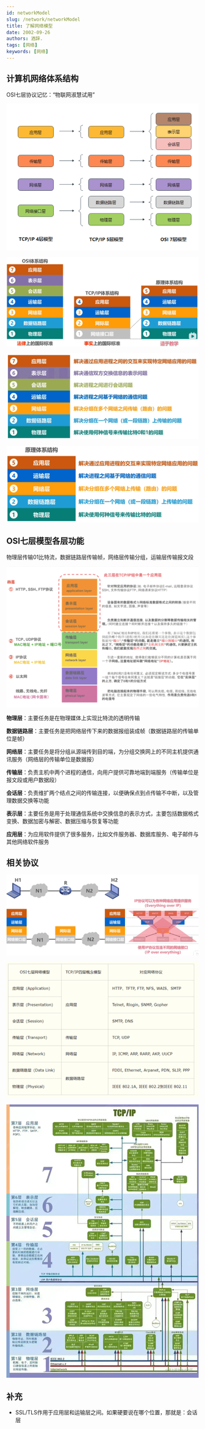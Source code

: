```yaml
---
id: networkModel
slug: /network/networkModel
title: 了解网络模型
date: 2002-09-26
authors: 酒辞.
tags: [网络]
keywords: [网络]
---
```


## 计算机网络体系结构

OSI七层协议记忆：“物联网淑慧试用”

![image-20230811164918551](了解网络模型.assets/image-20230811164918551.png)

![image-20230811150227253](了解网络模型.assets/image-20230811150227253.png)

![image-20230811150238089](了解网络模型.assets/image-20230811150238089.png)

![image-20230811150306418](了解网络模型.assets/image-20230811150306418.png)



## OSI七层模型各层功能

物理层传输01比特流，数据链路层传输帧，网络层传输分组，运输层传输报文段

![image-20230811163716304](了解网络模型.assets/image-20230811163716304.png)



**物理层**：主要任务是在物理媒体上实现比特流的透明传输

**数据链路层**：主要任务是把网络层传下来的数据报组装成帧（数据链路层的传输单位是帧）

**网络层**：主要任务是将分组从源端传到目的端，为分组交换网上的不同主机提供通讯服务（网络层的传输单位是数据报）

**传输层**：负责主机中两个进程的通信，向用户提供可靠地端到端服务（传输单位是报文段或用户数据段）

**会话层**：负责维扩两个结点之间的传输连接，以便确保点到点传输不中断，以及管理数据交换等功能

**表示层**：主要任务是用于处理通信系统中交换信息的表示方式，主要包括数据格式变换、数据加密与解密、数据压缩与恢复等功能

**应用层**：为应用软件提供了很多服务，比如文件服务器、数据库服务、电子邮件与其他网络软件服务





## 相关协议

![image-20230811150256201](了解网络模型.assets/image-20230811150256201.png)

![image-20230811165208635](了解网络模型.assets/image-20230811165208635.png)

![image-20230811165208635](了解网络模型.assets/image-20230811165208638.png)



## 补充

- SSL/TLS作用于应用层和运输层之间。如果硬要说在哪个位置，那就是：会话层



